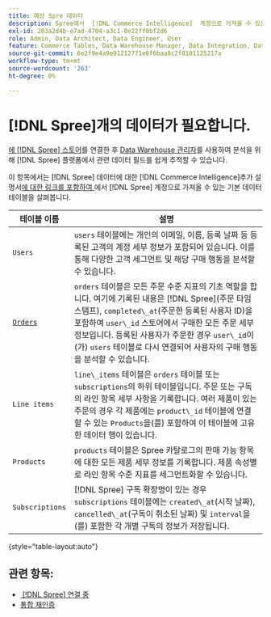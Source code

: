 ```yaml
---
title: 예상 Spre 데이터
description: Spree에서  [!DNL Commerce Intelligence]  계정으로 가져올 수 있는 기본 데이터 테이블을 살펴봅니다.
exl-id: 203a2d4b-e7ad-4704-a3c1-8e22ff0bf2d6
role: Admin, Data Architect, Data Engineer, User
feature: Commerce Tables, Data Warehouse Manager, Data Integration, Data Import/Export
source-git-commit: 6e2f9e4a9e91212771e6f6baa8c2f8101125217a
workflow-type: tm+mt
source-wordcount: '263'
ht-degree: 0%

---
```


# [!DNL Spree]개의 데이터가 필요합니다.

[에 [!DNL Spree] 스토어](../../../data-analyst/importing-data/integrations/spree.md)를 연결한 후 [Data Warehouse 관리자](../../data-warehouse-mgr/tour-dwm.md)를 사용하여 분석을 위해 [!DNL Spree] 플랫폼에서 관련 데이터 필드를 쉽게 추적할 수 있습니다.

이 항목에서는 [!DNL Spree] 데이터에 대한 [!DNL Commerce Intelligence]추가 설명서[에 대한 링크를 포함하여 &#x200B;](https://guides.spreecommerce.org/developer/addresses.html#address)에서 [!DNL Spree] 계정으로 가져올 수 있는 기본 데이터 테이블을 살펴봅니다.

| **테이블 이름** | **설명** |
|-----|-----|
| `Users` | `users` 테이블에는 개인의 이메일, 이름, 등록 날짜 등 등록된 고객의 계정 세부 정보가 포함되어 있습니다. 이를 통해 다양한 고객 세그먼트 및 해당 구매 행동을 분석할 수 있습니다. |
| [`Orders`](https://guides.spreecommerce.org/developer/orders.html#overview) | `orders` 테이블은 모든 주문 수준 지표의 기초 역할을 합니다. 여기에 기록된 내용은 [!DNL Spree]&#x200B;(주문 타임스탬프), `completed\_at`(주문한 등록된 사용자 ID)을 포함하여 `user\_id` 스토어에서 구매한 모든 주문 세부 정보입니다. 등록된 사용자가 주문한 경우 `user\_id`이(가) `users` 테이블로 다시 연결되어 사용자의 구매 행동을 분석할 수 있습니다. |
| `Line items` | `line\_items` 테이블은 `orders` 테이블 또는 `subscriptions`의 하위 테이블입니다. 주문 또는 구독의 라인 항목 세부 사항을 기록합니다. 여러 제품이 있는 주문의 경우 각 제품에는 `product\_id` 테이블에 연결할 수 있는 `Products`을(를) 포함하여 이 테이블에 고유한 데이터 행이 있습니다. |
| `Products` | `products` 테이블은 Spree 카탈로그의 판매 가능 항목에 대한 모든 제품 세부 정보를 기록합니다. 제품 속성별로 라인 항목 수준 지표를 세그먼트화할 수 있습니다. |
| `Subscriptions` | [!DNL Spree] 구독 확장명이 있는 경우 `subscriptions` 테이블에는 `created\_at`(시작 날짜), `cancelled\_at`(구독이 취소된 날짜) 및 `interval`을(를) 포함한 각 개별 구독의 정보가 저장됩니다. |

{style="table-layout:auto"}

## 관련 항목:

* [&#x200B; [!DNL Spree] 연결 중](../integrations/spree.md)
* [통합 재인증](https://experienceleague.adobe.com/docs/commerce-knowledge-base/kb/how-to/mbi-reauthenticating-integrations.html?lang=ko)
